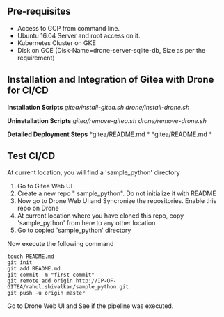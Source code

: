Pre-requisites
-------------
- Access to GCP from command line.
- Ubuntu 16.04 Server and root access on it.
- Kubernetes Cluster on GKE
- Disk on GCE (Disk-Name=drone-server-sqlite-db, Size as per the requirement)


Installation and Integration of Gitea with Drone for CI/CD
-------------
**Installation Scripts**
*gitea/install-gitea.sh*
*drone/install-drone.sh*

**Uninstallation Scripts**
*gitea/remove-gitea.sh*
*drone/remove-drone.sh*


**Detailed Deployment Steps**
*gitea/README.md *
*gitea/README.md *


Test CI/CD
-------------
At current location, you will find a 'sample_python' directory

1. Go to Gitea Web UI
2. Create a new repo " sample_python". Do not initialize it with README
3. Now go to Drone Web UI and Syncronize the repositories. Enable this repo on Drone
4. At current location where you have cloned this repo, copy 'sample_python' from here to any other location
5. Go to copied 'sample_python' directory

Now execute the following command

```
touch README.md
git init
git add README.md
git commit -m "first commit"
git remote add origin http://IP-OF-GITEA/rahul.shivalkar/sample_python.git
git push -u origin master
```

Go to Drone Web UI and See if the pipeline was executed.
